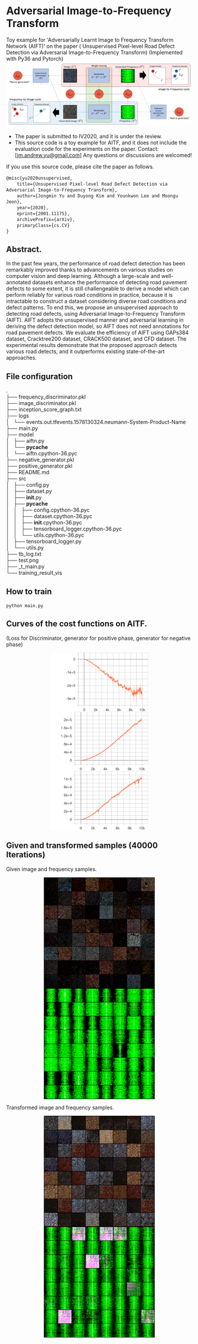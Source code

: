 # Adversarial Image-to-Frequency Transform
Toy example for 'Adversarially Learnt Image to Frequency Transform Network (AIFT)' on the paper (
Unsupervised Pixel-level Road Defect Detection via Adversarial Image-to-Frequency Transform) (Implemented with Py36 and Pytorch)
![](readme/test.png)


* The paper is submitted to IV2020, and it is under the review.
* This source code is a toy example for AITF, and it does not include the evaluation code for the experiments on the paper.
Contact: [jm.andrew.yu@gmail.com] Any questions or discussions are welcomed! 


If you use this source code, please cite the paper as follows. 
~~~
@misc{yu2020unsupervised,
    title={Unsupervised Pixel-level Road Defect Detection via Adversarial Image-to-Frequency Transform},
    author={Jongmin Yu and Duyong Kim and Younkwon Lee and Moongu Jeon},
    year={2020},
    eprint={2001.11175},
    archivePrefix={arXiv},
    primaryClass={cs.CV}
}
~~~


## Abstract.
In the past few years, the performance of road defect detection has been remarkably improved thanks to advancements on various studies on computer vision and deep learning. Although a large-scale and well-annotated datasets enhance the performance of detecting road pavement defects to some extent, it is still challengeable to derive a model which can perform reliably for various road conditions in practice, because it is intractable to construct a dataset considering diverse road conditions and defect patterns. To end this, we propose an unsupervised approach to detecting road defects, using Adversarial Image-to-Frequency Transform (AIFT). AIFT adopts the unsupervised manner and adversarial learning in deriving the defect detection model, so AIFT does not need annotations for road pavement defects. We evaluate the efficiency of AIFT using GAPs384 dataset, Cracktree200 dataset, CRACK500 dataset, and CFD dataset. The experimental results demonstrate that the proposed approach detects various road detects, and it outperforms existing state-of-the-art approaches.

## File configuration
.<br>
├── frequency_discriminator.pkl<br>
├── image_discriminator.pkl<br>
├── inception_score_graph.txt<br>
├── logs<br>
│   └── events.out.tfevents.1578130324.neumann-System-Product-Name<br>
├── main.py<br>
├── model<br>
│   ├── aiftn.py<br>
│   └── __pycache__<br>
│       └── aiftn.cpython-36.pyc<br>
├── negative_generator.pkl<br>
├── positive_generator.pkl<br>
├── README.md<br>
├── src<br>
│   ├── config.py<br>
│   ├── dataset.py<br>
│   ├── __init__.py<br>
│   ├── __pycache__<br>
│   │   ├── config.cpython-36.pyc<br>
│   │   ├── dataset.cpython-36.pyc<br>
│   │   ├── __init__.cpython-36.pyc<br>
│   │   ├── tensorboard_logger.cpython-36.pyc<br>
│   │   └── utils.cpython-36.pyc<br>
│   ├── tensorboard_logger.py<br>
│   └── utils.py<br>
├── tb_log.txt<br>
├── test.png<br>
├── _t_main.py<br>
└── training_result_vis<br>


## How to train
~~~
python main.py
~~~


## Curves of the cost functions on AITF. 
(Loss for Discriminator, generator for positive phase, generator for negative phase)

<p align="center">  <img src='readme/loss_d.svg' align="center" height="160px"> <img src='readme/loss_gn.svg' align="center" height="160px"> <img src='readme/loss_gp.svg' align="center" height="160px">  </p>


## Given and transformed samples (40000 Iterations)
Given image and frequency samples.
<p align="center">  <img src='results/img_iter_40000.png' align="center" height="300px"> <img src='results/freqs_iter_40000.png' align="center" height="300px">  </p>


Transformed image and frequency samples.
<p align="center">  <img src='results/img_transformed_iter_40000.png' align="center" height="300px"> <img src='results/freq_transformed_iter_40000.png' align="center" height="300px">  </p>

